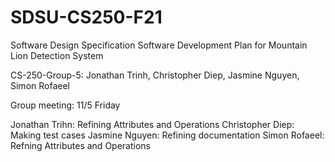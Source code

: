 # SDSU-CS250-F21
Software Design Specification
Software Development Plan for Mountain Lion Detection System

CS-250-Group-5: Jonathan Trinh, Christopher Diep, Jasmine Nguyen, Simon Rofaeel


Group meeting: 11/5 Friday

Jonathan Trihn: Refining Attributes and Operations
Christopher Diep: Making test cases
Jasmine Nguyen: Refining documentation
Simon Rofaeel: Refning Attributes and Operations
